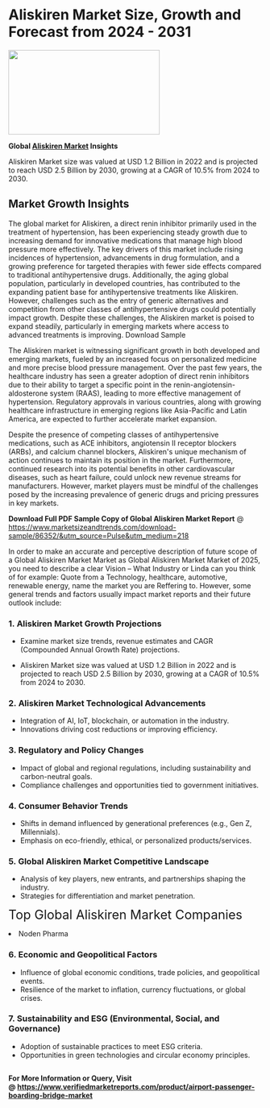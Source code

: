 <H1>Aliskiren Market Size, Growth and Forecast from 2024 - 2031</H1><img class="aligncenter size-medium wp-image-584254" src="https://thirdeyenews.in/wp-content/uploads/2024/09/Global-Market-Research-300x168.jpeg" alt="" width="300" height="168" /><p><strong>Global&nbsp;<a href="https://www.marketsizeandtrends.com/download-sample/86352/&amp;utm_source=Pulse&amp;utm_medium=218">Aliskiren Market</a> Insights</strong></p><p>Aliskiren Market size was valued at USD 1.2 Billion in 2022 and is projected to reach USD 2.5 Billion by 2030, growing at a CAGR of 10.5% from 2024 to 2030.</p><p><h2>Market Growth Insights</h2> <p>The global market for Aliskiren, a direct renin inhibitor primarily used in the treatment of hypertension, has been experiencing steady growth due to increasing demand for innovative medications that manage high blood pressure more effectively. The key drivers of this market include rising incidences of hypertension, advancements in drug formulation, and a growing preference for targeted therapies with fewer side effects compared to traditional antihypertensive drugs. Additionally, the aging global population, particularly in developed countries, has contributed to the expanding patient base for antihypertensive treatments like Aliskiren. However, challenges such as the entry of generic alternatives and competition from other classes of antihypertensive drugs could potentially impact growth. Despite these challenges, the Aliskiren market is poised to expand steadily, particularly in emerging markets where access to advanced treatments is improving. Download Sample</p> <p>The Aliskiren market is witnessing significant growth in both developed and emerging markets, fueled by an increased focus on personalized medicine and more precise blood pressure management. Over the past few years, the healthcare industry has seen a greater adoption of direct renin inhibitors due to their ability to target a specific point in the renin-angiotensin-aldosterone system (RAAS), leading to more effective management of hypertension. Regulatory approvals in various countries, along with growing healthcare infrastructure in emerging regions like Asia-Pacific and Latin America, are expected to further accelerate market expansion.</p> <p>Despite the presence of competing classes of antihypertensive medications, such as ACE inhibitors, angiotensin II receptor blockers (ARBs), and calcium channel blockers, Aliskiren's unique mechanism of action continues to maintain its position in the market. Furthermore, continued research into its potential benefits in other cardiovascular diseases, such as heart failure, could unlock new revenue streams for manufacturers. However, market players must be mindful of the challenges posed by the increasing prevalence of generic drugs and pricing pressures in key markets.</p> <p></p><p><span class=""><strong>Download Full PDF Sample Copy of Global Aliskiren Market Report</strong> @ <a href="https://www.marketsizeandtrends.com/download-sample/86352/&amp;utm_source=Pulse&amp;utm_medium=218" target="_blank">https://www.marketsizeandtrends.com/download-sample/86352/&amp;utm_source=Pulse&amp;utm_medium=218</a></span></p><p>In order to make an accurate and perceptive description of future scope of a Global&nbsp;Aliskiren Market Market as Global&nbsp;Aliskiren Market Market of 2025, you need to describe a clear Vision &ndash; What Industry or Linda can you think of for example: Quote from a Technology, healthcare, automotive, renewable energy, name the market you are Reffering to. However, some general trends and factors usually impact market reports and their future outlook include:</p><h3>1.&nbsp;<strong>Aliskiren Market Growth Projections</strong></h3><ul><li>Examine market size trends, revenue estimates and CAGR (Compounded Annual Growth Rate) projections.</li><li><p>Aliskiren Market size was valued at USD 1.2 Billion in 2022 and is projected to reach USD 2.5 Billion by 2030, growing at a CAGR of 10.5% from 2024 to 2030.</p></li></ul><h3>2.&nbsp;<strong>Aliskiren Market Technological Advancements</strong></h3><ul><li>Integration of AI, IoT, blockchain, or automation in the industry.</li><li>Innovations driving cost reductions or improving efficiency.</li></ul><h3>3.&nbsp;<strong>Regulatory and Policy Changes</strong></h3><ul><li>Impact of global and regional regulations, including sustainability and carbon-neutral goals.</li><li>Compliance challenges and opportunities tied to government initiatives.</li></ul><h3>4.&nbsp;<strong>Consumer Behavior Trends</strong></h3><ul><li>Shifts in demand influenced by generational preferences (e.g., Gen Z, Millennials).</li><li>Emphasis on eco-friendly, ethical, or personalized products/services.</li></ul><h3>5.&nbsp;<strong>Global Aliskiren Market Competitive Landscape</strong></h3><ul><li>Analysis of key players, new entrants, and partnerships shaping the industry.</li><li>Strategies for differentiation and market penetration.</li></ul><p data-pm-slice="1 1 []"><span style="color: inherit; font-family: inherit; font-size: 25px;">Top Global Aliskiren Market Companies</span></p><div class="" data-test-id=""><p><li>Noden Pharma</li></p></div><h3>6.&nbsp;<strong>Economic and Geopolitical Factors</strong></h3><ul><li>Influence of global economic conditions, trade policies, and geopolitical events.</li><li>Resilience of the market to inflation, currency fluctuations, or global crises.</li></ul><h3>7.&nbsp;<strong>Sustainability and ESG (Environmental, Social, and Governance)</strong></h3><ul><li>Adoption of sustainable practices to meet ESG criteria.</li><li>Opportunities in green technologies and circular economy principles.</li></ul><h2><strong style="font-size: 14px;">For More Information or Query, Visit @&nbsp;</strong><a style="background-color: #ffffff; font-size: 14px;" href="https://www.marketsizeandtrends.com/report/aliskiren-market/" target="_blank">https://www.verifiedmarketreports.com/product/airport-passenger-boarding-bridge-market</a></h2>
